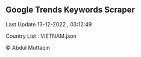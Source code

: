 

## Google Trends Keywords Scraper 
 
Last Update 13-12-2022 , 03:12:49

Country List :
VIETNAM.json



© Abdul Muttaqin 
